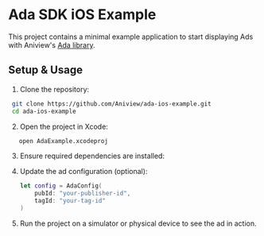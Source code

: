 # Ada SDK iOS Example
This project contains a minimal example application to start displaying Ads with Aniview's [Ada library](https://github.com/Aniview/ada-sdk-ios-spm).

## Setup & Usage

1. Clone the repository:

  ```bash
   git clone https://github.com/Aniview/ada-ios-example.git
   cd ada-ios-example
  ```

2. Open the project in Xcode:

```bash
   open AdaExample.xcodeproj
```

3. Ensure required dependencies are installed:

4. Update the ad configuration (optional):

   ```swift
   let config = AdaConfig(
       pubId: "your-publisher-id",
       tagId: "your-tag-id"
   )
   ```

5. Run the project on a simulator or physical device to see the ad in action.

